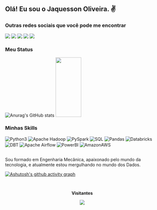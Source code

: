 ## Olá! Eu sou o Jaquesson Oliveira. ✌️

### Outras redes sociais que você pode me encontrar

<div> 
  <a href="https://www.linkedin.com/in/jaquesson-oliveira/" target="_blank"><img src="https://img.shields.io/badge/LinkedIn-0A66C2.svg?style=for-the-badge&logo=LinkedIn&logoColor=white" target="_blank"></a>
  <a href="https://www.kaggle.com/jaquessonoliveira" target="_blank"><img src="https://img.shields.io/badge/Kaggle-20BEFF.svg?style=for-the-badge&logo=Kaggle&logoColor=white" target="_blank"></a>
  <a href="https://sites.google.com/view/portfoliojaquesson/" target="_blank"><img src="https://img.shields.io/badge/website-000000?style=for-the-badge&logo=About.me&logoColor=white" target="_blank"></a>
  <a href = "mailto:jaquessonboliveira@gmail.com"><img src="https://img.shields.io/badge/Gmail-EA4335.svg?style=for-the-badge&logo=Gmail&logoColor=white" target="_blank"></a>
  <a href="https://discord.gg/mbjh9wmU" target="_blank"><img src="https://img.shields.io/badge/Discord-7289DA?style=for-the-badge&logo=discord&logoColor=white" target="_blank"></a> 
  
</div>

### Meu Status

![Anurag's GitHub stats](https://github-readme-stats.vercel.app/api?username=jaquessonoliveira&show_icons=true&theme=dark)
<img width="41%" height="195px" src="https://github-readme-stats.vercel.app/api/top-langs/?username=jaquessonoliveira&layout=compact&hide_border=true&title_color=FFFFFF&text_color=FFFFFF&bg_color=0d1117" />
</div>

### Minhas Skills
<div style="display: inline_block">
  <img align="center" alt="Python3" src="https://img.shields.io/badge/Python-3776AB.svg?style=for-the-badge&logo=Python&logoColor=white" />
  <img align="center" alt="Apache Hadoop" src="https://img.shields.io/badge/Apache%20Hadoop-66CCFF?style=for-the-badge&logo=apache-hadoop&logoColor=black" />
  <img align="center" alt="PySpark" src="https://img.shields.io/badge/PySpark-E25A1C?style=for-the-badge&logo=apachespark&logoColor=white" />
  <img align="center" alt="SQL" src="https://img.shields.io/badge/SQL-336791?style=for-the-badge&logo=postgresql&logoColor=white" />
  <img align="center" alt="Pandas" src="https://img.shields.io/badge/pandas-150458.svg?style=for-the-badge&logo=pandas&logoColor=white" />
  <img align="center" alt="Databricks" src="https://img.shields.io/badge/Databricks-FF3621?style=for-the-badge&logo=databricks&logoColor=white" />
  <img align="center" alt="DBT" src="https://img.shields.io/badge/DBT-FF694B?style=for-the-badge&logo=dbt&logoColor=white" />
  <img align="center" alt="Apache Airflow" src="https://img.shields.io/badge/Apache%20Airflow-017CEE?style=for-the-badge&logo=apache-airflow&logoColor=white" />
  <img align="center" alt="PowerBI" src="https://img.shields.io/badge/Power%20BI-F2C811.svg?style=for-the-badge&logo=Power-BI&logoColor=black" />
  
  <img align="center" alt="AmazonAWS" src="https://img.shields.io/badge/Amazon%20AWS-232F3E.svg?style=for-the-badge&logo=Amazon-AWS&logoColor=white" />
</div><br/>

Sou formado em Engenharia Mecânica, apaixonado pelo mundo da tecnologia, e atualmente estou mergulhando no mundo dos Dados.

[![Ashutosh's github activity graph](https://github-readme-activity-graph.vercel.app/graph?username=jaquessonoliveira&theme=xcode)](https://github.com/ashutosh00710/github-readme-activity-graph)


<div align="center">
<br><p align="centre"><b>Visitantes</b></p>  
<p align="center"><img align="center" src="https://profile-counter.glitch.me/{jaquessonoliveira}/count.svg" /></p> 
<br>
</div>
